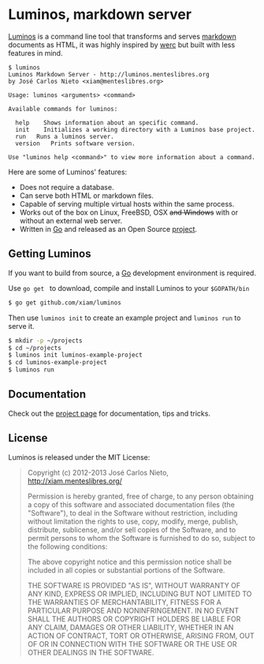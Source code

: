 # Luminos, markdown server

[Luminos][5] is a command line tool that transforms and serves
[markdown][3] documents as HTML, it was highly inspired by [werc][1] but
built with less features in mind.

```
$ luminos
Luminos Markdown Server - http://luminos.menteslibres.org
by José Carlos Nieto <xiam@menteslibres.org>

Usage: luminos <arguments> <command>

Available commands for luminos:

  help    Shows information about an specific command.
  init    Initializes a working directory with a Luminos base project.
  run   Runs a luminos server.
  version   Prints software version.

Use "luminos help <command>" to view more information about a command.
```

Here are some of Luminos' features:

* Does not require a database.
* Can serve both HTML or markdown files.
* Capable of serving multiple virtual hosts within the same process.
* Works out of the box on Linux, FreeBSD, OSX <s>and Windows</s> with or
  without an external web server.
* Written in [Go][2] and released as an Open Source [project][4].

## Getting Luminos

If you want to build from source, a [Go][2] development environment is
required.

Use `go get ` to download, compile and install Luminos to your
`$GOPATH/bin`

```sh
$ go get github.com/xiam/luminos
```

Then use `luminos init` to create an example project and
`luminos run` to serve it.

```sh
$ mkdir -p ~/projects
$ cd ~/projects
$ luminos init luminos-example-project
$ cd luminos-example-project
$ luminos run
```

## Documentation

Check out the [project page][5] for documentation, tips and tricks.

## License

Luminos is released under the MIT License:

> Copyright (c) 2012-2013 José Carlos Nieto, http://xiam.menteslibres.org/
>
> Permission is hereby granted, free of charge, to any person obtaining
> a copy of this software and associated documentation files (the
> "Software"), to deal in the Software without restriction, including
> without limitation the rights to use, copy, modify, merge, publish,
> distribute, sublicense, and/or sell copies of the Software, and to
> permit persons to whom the Software is furnished to do so, subject to
> the following conditions:
>
> The above copyright notice and this permission notice shall be
> included in all copies or substantial portions of the Software.
>
> THE SOFTWARE IS PROVIDED "AS IS", WITHOUT WARRANTY OF ANY KIND,
> EXPRESS OR IMPLIED, INCLUDING BUT NOT LIMITED TO THE WARRANTIES OF
> MERCHANTABILITY, FITNESS FOR A PARTICULAR PURPOSE AND
> NONINFRINGEMENT. IN NO EVENT SHALL THE AUTHORS OR COPYRIGHT HOLDERS BE
> LIABLE FOR ANY CLAIM, DAMAGES OR OTHER LIABILITY, WHETHER IN AN ACTION
> OF CONTRACT, TORT OR OTHERWISE, ARISING FROM, OUT OF OR IN CONNECTION
> WITH THE SOFTWARE OR THE USE OR OTHER DEALINGS IN THE SOFTWARE.

[1]: http://werc.cat-v.org
[2]: http://golang.org
[3]: http://daringfireball.net/projects/markdown/
[4]: http://github.com/xiam/luminos
[5]: http://luminos.menteslibres.org/

